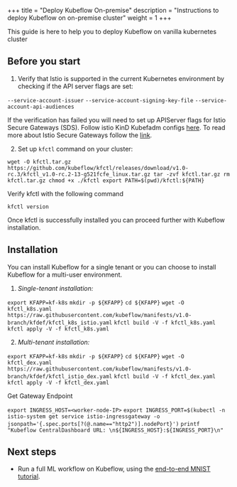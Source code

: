 +++
title = "Deploy Kubeflow On-premise"
description = "Instructions to deploy Kubeflow on on-premise cluster"
weight = 1
+++

This guide is here to help you to deploy Kubeflow on vanilla kubernetes cluster

## Before you start

1. Verify that Istio is supported in the current Kubernetes environment by checking if the API server flags are set:

`--service-account-issuer`
`--service-account-signing-key-file`
`--service-account-api-audiences`

If the verification has failed you will need to set up APIServer flags for Istio Secure Gateways (SDS). Follow istio KinD Kubefadm configs [here](https://github.com/istio/istio/blob/master/prow/config/trustworthy-jwt-13-14.yaml). To read more about Istio Secure Gateways follow the [link](https://istio.io/blog/2019/trustworthy-jwt-sds/).

2. Set up `kfctl` command on your cluster:

`wget -O kfctl.tar.gz https://github.com/kubeflow/kfctl/releases/download/v1.0-rc.3/kfctl_v1.0-rc.2-13-g521fcfe_linux.tar.gz tar -zvf kfctl.tar.gz rm kfctl.tar.gz chmod +x ./kfctl export PATH=$(pwd)/kfctl:${PATH}`

Verify kfctl with the following command

`kfctl version`

Once kfctl is successfully installed you can proceed further with Kubeflow installation.

<a id="deploy-kubeflow"></a>

## Installation

You can install Kubeflow for a single tenant or you can choose to install Kubeflow for a multi-user environment.

1. *Single-tenant installation:*

`export KFAPP=kf-k8s`
`mkdir -p ${KFAPP}`
`cd ${KFAPP}`
`wget -O kfctl_k8s.yaml https://raw.githubusercontent.com/kubeflow/manifests/v1.0-branch/kfdef/kfctl_k8s_istio.yaml`
`kfctl build -V -f kfctl_k8s.yaml`
`kfctl apply -V -f kfctl_k8s.yaml`

2. *Multi-tenant installation:*

`export KFAPP=kf-k8s`
`mkdir -p ${KFAPP}`
`cd ${KFAPP}`
`wget -O kfctl_dex.yaml 
https://raw.githubusercontent.com/kubeflow/manifests/v1.0-branch/kfdef/kfctl_istio_dex.yaml`
`kfctl build -V -f kfctl_dex.yaml`
`kfctl apply -V -f kfctl_dex.yaml`

Get Gateway Endpoint

`export INGRESS_HOST=<worker-node-IP>`
`export INGRESS_PORT=$(kubectl -n istio-system get service istio-ingressgateway -o jsonpath='{.spec.ports[?(@.name=="http2")].nodePort}')`
`printf "Kubeflow CentralDashboard URL: \n${INGRESS_HOST}:${INGRESS_PORT}\n"`

## Next steps

- Run a full ML workflow on Kubeflow, using the
  [end-to-end MNIST tutorial](https://github.com/kubeflow/examples/blob/master/mnist/mnist_vanilla_k8s.ipynb).
